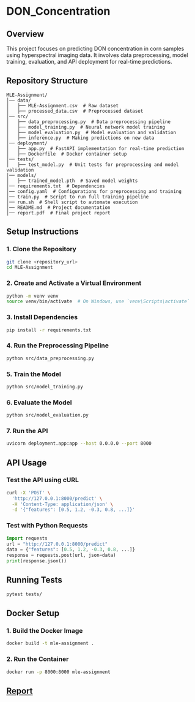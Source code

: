 # DON_Concentration

## Overview
This project focuses on predicting DON concentration in corn samples using hyperspectral imaging data. It involves data preprocessing, model training, evaluation, and API deployment for real-time predictions.

## Repository Structure
```
MLE-Assignment/
│── data/
│   ├── MLE-Assignment.csv  # Raw dataset
│   ├── processed_data.csv  # Preprocessed dataset
│── src/
│   ├── data_preprocessing.py  # Data preprocessing pipeline
│   ├── model_training.py  # Neural network model training
│   ├── model_evaluation.py  # Model evaluation and validation
│   ├── inference.py  # Making predictions on new data
│── deployment/
│   ├── app.py  # FastAPI implementation for real-time prediction
│   ├── Dockerfile  # Docker container setup
│── tests/
│   ├── test_model.py  # Unit tests for preprocessing and model validation
│── models/
│   ├── trained_model.pth  # Saved model weights
│── requirements.txt  # Dependencies
│── config.yaml  # Configurations for preprocessing and training
│── train.py  # Script to run full training pipeline
│── run.sh  # Shell script to automate execution
│── README.md  # Project documentation
│── report.pdf  # Final project report
```

## Setup Instructions
### 1. Clone the Repository
```bash
git clone <repository_url>
cd MLE-Assignment
```

### 2. Create and Activate a Virtual Environment
```bash
python -m venv venv
source venv/bin/activate  # On Windows, use `venv\Scripts\activate`
```

### 3. Install Dependencies
```bash
pip install -r requirements.txt
```

### 4. Run the Preprocessing Pipeline
```bash
python src/data_preprocessing.py
```

### 5. Train the Model
```bash
python src/model_training.py
```

### 6. Evaluate the Model
```bash
python src/model_evaluation.py
```

### 7. Run the API
```bash
uvicorn deployment.app:app --host 0.0.0.0 --port 8000
```

## API Usage
### Test the API using cURL
```bash
curl -X 'POST' \
  'http://127.0.0.1:8000/predict' \
  -H 'Content-Type: application/json' \
  -d '{"features": [0.5, 1.2, -0.3, 0.8, ...]}'
```

### Test with Python Requests
```python
import requests
url = "http://127.0.0.1:8000/predict"
data = {"features": [0.5, 1.2, -0.3, 0.8, ...]}
response = requests.post(url, json=data)
print(response.json())
```

## Running Tests
```bash
pytest tests/
```

## Docker Setup
### 1. Build the Docker Image
```bash
docker build -t mle-assignment .
```

### 2. Run the Container
```bash
docker run -p 8000:8000 mle-assignment
```
## [Report](https://docs.google.com/document/d/1VhziDAZ_123gH--wI0egCKVxi_sl8BxTzmhp96YTKkI/edit?tab=t.0)

